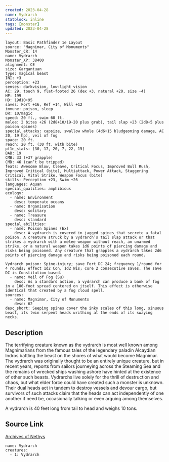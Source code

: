 ```yaml
---
created: 2023-04-28
name: Vydrarch
statblock: inline
tags: [monster]
updated: 2023-04-28
---
```

```statblock
layout: Basic Pathfinder 1e Layout
source: "Magnimar, City of Monuments"
Monster_CR: 14
name: Vydrarch
Monster_XP: 38400
alignment: CE
size: Gargantuan
type: magical beast
INI: +3
perception: +23
senses: darkvision, low-light vision
AC: 29, touch 9, flat-footed 26 (dex +3, natural +20, size -4)
HP: 199
HD: 19d10+95
saves: Fort +16, Ref +14, Will +12
immune: poison, sleep
DR: 10/magic
speed: 20 ft., swim 60 ft.
melee: 2 bites +26 (2d8+10/19-20 plus grab), tail slap +23 (2d8+5 plus poison spines)
special_attacks: capsize, swallow whole (4d6+15 bludgeoning damage, AC 20, 19 hp), veil of fog
space: 20 ft.
reach: 20 ft. (30 ft. with bite)
pf1e_stats: [30, 17, 20, 7, 22, 15]
BAB: 19
CMB: 33 (+37 grapple)
CMD: 46 (can’t be tripped)
feats: Awesome Blow, Cleave, Critical Focus, Improved Bull Rush, Improved Critical (bite), Multiattack, Power Attack, Staggering Critical, Vital Strike, Weapon Focus (bite)
skills: Perception +23, Swim +26
languages: Aquan
special_qualities: amphibious
ecology:
  - name: Environment
    desc: temperate oceans
  - name: Organisation
    desc: solitary
  - name: Treasure
    desc: standard
special_abilities:
  - name: Poison Spines (Ex)
    desc: A vydrarch is covered in jagged spines that secrete a fatal poison. A creature struck by a vydrarch’s tail slap attack or that strikes a vydrarch with a melee weapon without reach, an unarmed strike, or a natural weapon takes 1d6 points of piercing damage and risks being poisoned. Any creature that grapples a vydrarch takes 2d6 points of piercing damage and risks being poisoned each round.

Vydrarch poison: Spine-injury; save Fort DC 24; frequency 1/round for 4 rounds; effect 1d2 Con, 1d2 Wis; cure 2 consecutive saves. The save DC is Constitution-based.
  - name: Veil of Fog (Su)
    desc: As a standard action, a vydrarch can produce a bank of fog in a 100-foot spread centered on itself. This effect is otherwise identical that created by a fog cloud spell.
sources:
  - name: Magnimar, City of Monuments
    desc: 62
desc_short: Seeping spines cover the inky scales of this long, sinuous beast, its twin serpent heads writhing at the ends of its swaying necks.
```
## Description
The terrifying creature known as the vydrarch is most well known among Magnimarians from the famous tales of the legendary paladin Alcaydian Indros battling the beast on the shores of what would become Magnimar. The vydrarch was originally thought to be an entirely unique creature, but in recent years, reports from sailors journeying across the Steaming Sea and the remains of wrecked ships washing ashore have hinted at the existence of other such beasts. Vydrarchs live solely for the thrill of destruction and chaos, but what elder force could have created such a monster is unknown. Their dual heads act in tandem to destroy vessels and devour cargo, but survivors of such attacks claim that the heads can act independently of one another if need be, occasionally talking or even arguing among themselves.

A vydrarch is 40 feet long from tail to head and weighs 10 tons.
## Source Link
[Archives of Nethys](https://aonprd.com/MonsterDisplay.aspx?ItemName=Vydrarch)
```encounter-table
name: Vydrarch
creatures:
  - 1: Vydrarch
```
